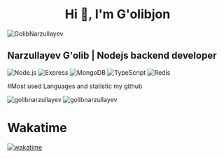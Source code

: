 <h1 align="center">Hi 👋, I'm G'olibjon</h1>

<p align="left"> <img src="https://github-profile-trophy.vercel.app/?username=golibnarzullayev" alt="GolibNarzullayev" /> </p>

##  Narzullayev G'olib | Nodejs backend developer
![Node.js](https://img.shields.io/badge/-Node.js-082032?style=for-the-badge&logo=Node.js&logoColor=339933)
![Express](https://img.shields.io/badge/-Express-082032?style=for-the-badge&logo=Express&logoColor=000000)
![MongoDB](https://img.shields.io/badge/-MongoDB-082032?style=for-the-badge&logo=MongoDB&logoColor=47A248)
![TypeScript](https://img.shields.io/badge/-TypeScript-082032?style=for-the-badge&logo=TypeScript&logoColor=47A248)
![Redis](https://img.shields.io/badge/-Redis-082032?style=for-the-badge&logo=Redis&logoColor=47A248)

#Most used Languages and statistic my github
<p>
  <img src="https://github-readme-stats.vercel.app/api/top-langs?username=golibnarzullayev&show_icons=true&locale=en&layout=compact" alt="golibnarzullayev" />
  <img src="https://github-readme-streak-stats.herokuapp.com/?user=golibnarzullayev" alt="golibnarzullayev" />
</p>

# Wakatime
[![wakatime](https://wakatime.com/badge/user/018ccb09-df8b-4073-a613-7ec46231e3e2.svg)](https://wakatime.com/@018ccb09-df8b-4073-a613-7ec46231e3e2)
